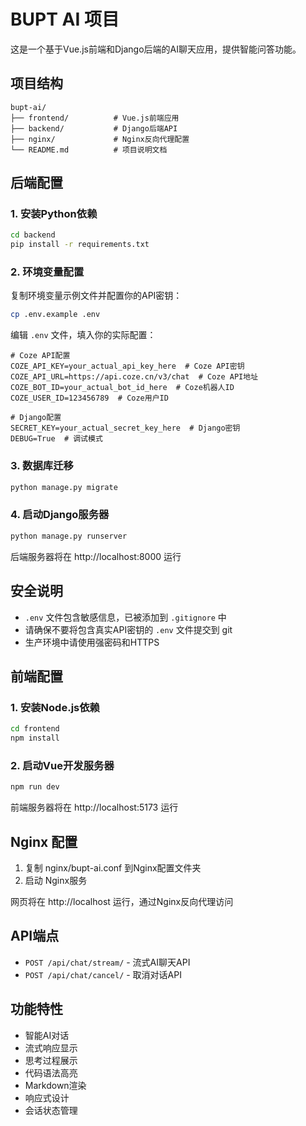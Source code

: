 # BUPT AI 项目

这是一个基于Vue.js前端和Django后端的AI聊天应用，提供智能问答功能。

## 项目结构

```
bupt-ai/
├── frontend/          # Vue.js前端应用
├── backend/           # Django后端API
├── nginx/             # Nginx反向代理配置
└── README.md          # 项目说明文档
```

## 后端配置

### 1. 安装Python依赖

```bash
cd backend
pip install -r requirements.txt
```

### 2. 环境变量配置

复制环境变量示例文件并配置你的API密钥：

```bash
cp .env.example .env
```

编辑 `.env` 文件，填入你的实际配置：

```env
# Coze API配置
COZE_API_KEY=your_actual_api_key_here  # Coze API密钥
COZE_API_URL=https://api.coze.cn/v3/chat  # Coze API地址
COZE_BOT_ID=your_actual_bot_id_here  # Coze机器人ID
COZE_USER_ID=123456789  # Coze用户ID

# Django配置
SECRET_KEY=your_actual_secret_key_here  # Django密钥
DEBUG=True  # 调试模式
```

### 3. 数据库迁移

```bash
python manage.py migrate
```

### 4. 启动Django服务器

```bash
python manage.py runserver
```

后端服务器将在 http://localhost:8000 运行

## 安全说明

- `.env` 文件包含敏感信息，已被添加到 `.gitignore` 中
- 请确保不要将包含真实API密钥的 `.env` 文件提交到 git
- 生产环境中请使用强密码和HTTPS

## 前端配置

### 1. 安装Node.js依赖

```bash
cd frontend
npm install
```

### 2. 启动Vue开发服务器

```bash
npm run dev
```

前端服务器将在 http://localhost:5173 运行

## Nginx 配置

1. 复制 nginx/bupt-ai.conf 到Nginx配置文件夹
2. 启动 Nginx服务

网页将在 http://localhost 运行，通过Nginx反向代理访问

## API端点

- `POST /api/chat/stream/` - 流式AI聊天API
- `POST /api/chat/cancel/` - 取消对话API

## 功能特性

- 智能AI对话
- 流式响应显示
- 思考过程展示
- 代码语法高亮
- Markdown渲染
- 响应式设计
- 会话状态管理
